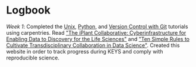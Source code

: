 # Logbook

*Week 1*: Completed the [Unix](http://swcarpentry.github.io/shell-novice/), [Python](https://swcarpentry.github.io/python-novice-inflammation/), and [Version Control with Git](http://swcarpentry.github.io/git-novice/) tutorials using carpentries. Read ["The iPlant Collaborative: Cyberinfrastructure for Enabling Data to Discovery for the Life Sciences"](https://journals.plos.org/plosbiology/article?id=10.1371/journal.pbio.1002342) and ["Ten Simple Rules to Cultivate Transdisciplinary Collaboration in Data Science"](https://journals.plos.org/ploscompbiol/article?id=10.1371/journal.pcbi.1008879). Created this website in order to track progress during KEYS and comply with reproducible science. 
